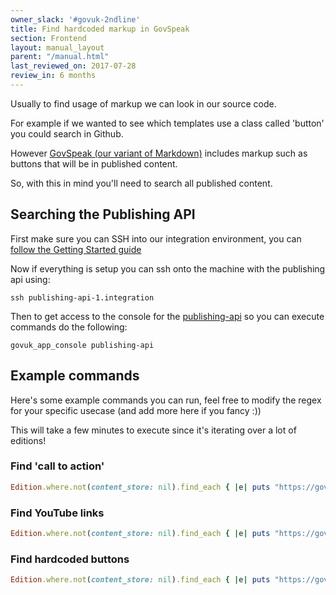 ```yaml
---
owner_slack: '#govuk-2ndline'
title: Find hardcoded markup in GovSpeak
section: Frontend
layout: manual_layout
parent: "/manual.html"
last_reviewed_on: 2017-07-28
review_in: 6 months
---
```


Usually to find usage of markup we can look in our source code.

For example if we wanted to see which templates use a class called 'button' you could search in Github.

However [GovSpeak (our variant of Markdown)](https://govuk-static.herokuapp.com/component-guide/govspeak) includes markup such as buttons that will be in published content.

So, with this in mind you'll need to search all published content.

## Searching the Publishing API

First make sure you can SSH into our integration environment, you can [follow the Getting Started guide](/manual/get-started.html#6-access-remote-environments)

Now if everything is setup you can ssh onto the machine with the publishing api using:

`ssh publishing-api-1.integration`

Then to get access to the console for the [publishing-api](https://github.com/alphagov/publishing-api) so you can execute commands do the following:

`govuk_app_console publishing-api`

## Example commands

Here's some example commands you can run, feel free to modify the regex for your specific usecase (and add more here if you fancy :))

This will take a few minutes to execute since it's iterating over a lot of editions!

### Find 'call to action'

```ruby
Edition.where.not(content_store: nil).find_each { |e| puts "https://gov.uk#{e.base_path}" if e.details.to_s =~ /class=\\"call-to-action/ }
```

### Find YouTube links

```ruby
Edition.where.not(content_store: nil).find_each { |e| puts "https://gov.uk#{e.base_path}" if e.details.to_s =~ /href=\\"https:\/\/www.youtube.com\/watch?v=/ }
```

### Find hardcoded buttons

```ruby
Edition.where.not(content_store: nil).find_each { |e| puts "https://gov.uk#{e.base_path}" if e.details.to_s =~ /class=\\"button/ }
```
